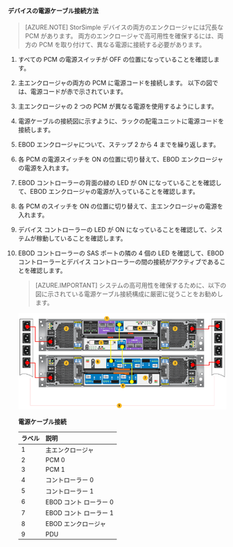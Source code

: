 

#### デバイスの電源ケーブル接続方法

>[AZURE.NOTE] StorSimple デバイスの両方のエンクロージャには冗長な PCM があります。 両方のエンクロージャで高可用性を確保するには、両方の PCM を取り付けて、異なる電源に接続する必要があります。

1. すべての PCM の電源スイッチが OFF の位置になっていることを確認します。

2. 主エンクロージャの両方の PCM に電源コードを接続します。 以下の図では、電源コードが赤で示されています。

3. 主エンクロージャの 2 つの PCM が異なる電源を使用するようにします。

4. 電源ケーブルの接続図に示すように、ラックの配電ユニットに電源コードを接続します。

5. EBOD エンクロージャについて、ステップ 2 から 4 までを繰り返します。

6. 各 PCM の電源スイッチを ON の位置に切り替えて、EBOD エンクロージャの電源を入れます。

7. EBOD コントローラーの背面の緑の LED が ON になっていることを確認して、EBOD エンクロージャの電源が入っていることを確認します。

8. 各 PCM のスイッチを ON の位置に切り替えて、主エンクロージャの電源を入れます。

9. デバイス コントローラーの LED が ON になっていることを確認して、システムが稼動していることを確認します。

10. EBOD コントローラーの SAS ポートの隣の 4 個の LED を確認して、EBOD コントローラーとデバイス コントローラーの間の接続がアクティブであることを確認します。
    >[AZURE.IMPORTANT] システムの高可用性を確保するために、以下の図に示されている電源ケーブル接続構成に厳密に従うことをお勧めします。

    ![4U デバイスの電源ケーブル接続](./media/storsimple-cable-8600-for-power/HCSCableYour4UDeviceforPower.png)

    **電源ケーブル接続**

    | ラベル| 説明|
    |:----|:----------|
    | 1| 主エンクロージャ|
    | 2| PCM 0|
    | 3| PCM 1|
    | 4| コントローラー 0|
    | 5| コントローラー 1|
    | 6| EBOD コント ローラー 0|
    | 7| EBOD コント ローラー 1|
    | 8| EBOD エンクロージャ|
    | 9| PDU|







